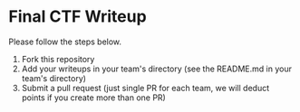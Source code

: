 Final CTF Writeup
=================

Please follow the steps below.

1. Fork this repository
2. Add your writeups in your team's directory (see the README.md in your team's
   directory)
3. Submit a pull request (just single PR for each team, we will deduct points if
   you create more than one PR)
